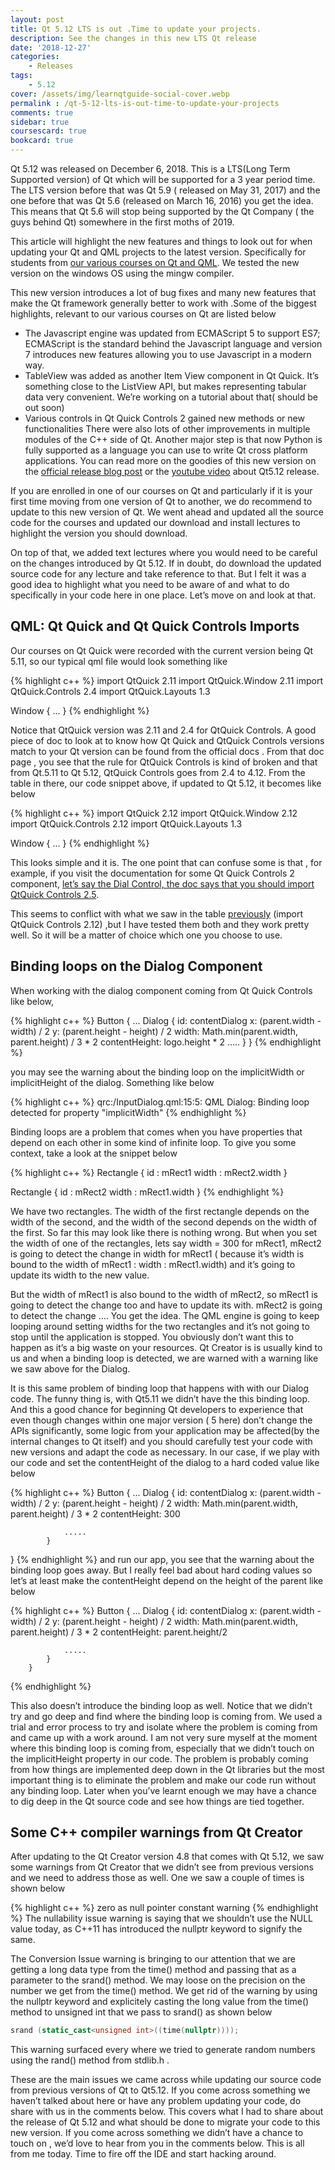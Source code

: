 ```yaml
---
layout: post
title: Qt 5.12 LTS is out .Time to update your projects.
description: See the changes in this new LTS Qt release
date: '2018-12-27'
categories:
    - Releases
tags:
    - 5.12
cover: /assets/img/learnqtguide-social-cover.webp
permalink : /qt-5-12-lts-is-out-time-to-update-your-projects
comments: true
sidebar: true
coursescard: true
bookcard: true
---
```


Qt 5.12 was released on December 6, 2018. This is a LTS(Long Term Supported version) of Qt which will be supported for a 3 year period time. The LTS version before that was Qt 5.9 ( released on May 31, 2017) and the one before that was Qt 5.6 (released on March 16, 2016) you get the idea. This means that Qt 5.6 will stop being supported by the Qt Company ( the guys behind Qt) somewhere in the first moths of 2019.

This article will highlight the new features and things to look out for when updating your Qt and QML projects to the latest version. Specifically for students from [our various courses on Qt and QML](https://www.learnqt.guide/courses/). We tested the new version on the windows OS using the mingw compiler.

This new version introduces a lot of bug fixes and many new features that make the Qt framework generally better to work with .Some of the biggest highlights, relevant to our various courses on Qt are listed below

 - The Javascript engine was updated from ECMAScript 5 to support ES7; ECMAScript is the standard behind the Javascript language and version 7 introduces new features allowing you to use Javascript in a modern way.
 - TableView was added as another Item View component in Qt Quick. It’s something close to the ListView API, but makes representing tabular data very convenient. We’re working on a tutorial about that( should be out soon)
 - Various controls in Qt Quick Controls 2 gained new methods or new functionalities
There were also lots of other improvements in multiple modules of the C++ side of Qt. Another major step is that now Python is fully supported as a language you can use to write Qt cross platform applications. You can read more on the goodies of this new version on the [official release blog post](http://blog.qt.io/blog/2018/12/06/qt-5-12-lts-released/) or the [youtube video](https://www.youtube.com/watch?v=IDMvhb0GOFs) about Qt5.12 release.

If you are enrolled in one of our courses on Qt and particularly if it is your first time moving from one version of Qt to another, we do recommend to update to this new version of Qt. We went ahead and updated all the source code for the courses and updated our download and install lectures to highlight the version you should download.

On top of that, we added text lectures where you would need to be careful on the changes introduced by Qt 5.12. If in doubt, do download the updated source code for any lecture and take reference to that. But I felt it was a good idea to highlight what you need to be aware of and what to do specifically in your code here in one place. Let’s move on and look at that.

## QML: Qt Quick and Qt Quick Controls Imports
Our courses on Qt Quick were recorded with the current version being Qt 5.11, so our typical qml file would look something like

{% highlight c++ %}
import QtQuick 2.11
import QtQuick.Window 2.11
import QtQuick.Controls 2.4
import QtQuick.Layouts 1.3
 
Window {
    ...
}
{% endhighlight %}

Notice that QtQuick version was 2.11 and 2.4 for QtQuick Controls. A good piece of doc to look at to know how Qt Quick and QtQuick Controls versions match to your Qt version can be found from the official docs . From that doc page , you see that the rule for QtQuick Controls is kind of broken and that from Qt.5.11 to Qt 5.12, QtQuick Controls goes from 2.4 to 4.12. From the table in there, our code snippet above, if updated to Qt 5.12, it becomes like below

{% highlight c++ %}
import QtQuick 2.12
import QtQuick.Window 2.12
import QtQuick.Controls 2.12
import QtQuick.Layouts 1.3
 
Window {
    ...
}
{% endhighlight %}

This looks simple and it is. The one point that can confuse some is that , for example, if you visit the documentation for some Qt Quick Controls 2 component, [let’s say the Dial Control, the doc says that you should import QtQuick Controls 2.5](http://doc.qt.io/qt-5/qml-qtquick-controls2-dial.html).

This seems to conflict with what we saw in the table [previously](https://doc.qt.io/qt-5/qtquickcontrols-index.html#versions) (import QtQuick Controls 2.12) ,but I have tested them both and they work pretty well. So it will be a matter of choice which one you choose to use.

## Binding loops on the Dialog Component
When working with the dialog component coming from Qt Quick Controls like below,

{% highlight c++ %}
Button {
           ...
            Dialog {
                id: contentDialog
                x: (parent.width - width) / 2
                y: (parent.height - height) / 2
                width: Math.min(parent.width, parent.height) / 3 * 2
                contentHeight: logo.height * 2
                .....
            }
}
{% endhighlight %}

you may see the warning about the binding loop on the implicitWidth or implicitHeight of the dialog. Something like below

{% highlight c++ %}
qrc:/InputDialog.qml:15:5: QML Dialog: Binding loop detected for property "implicitWidth"
{% endhighlight %}

Binding loops are a problem that comes when you have properties that depend on each other in some kind of infinite loop. To give you some context, take a look at the snippet below

{% highlight c++ %}
Rectangle  {
       id : mRect1
       width : mRect2.width
}
 
Rectangle  {
       id : mRect2
       width : mRect1.width
}
{% endhighlight %}

We have two rectangles. The width of the first rectangle depends on the width of the second, and the width of the second depends on the width of the first. So far this may look like there is nothing wrong. But when you set the width of one of the rectangles, lets say width = 300 for mRect1, mRect2 is going to detect the change in width for mRect1 ( because it’s width is bound to the width of mRect1 : width : mRect1.width) and it’s going to update its width to the new value.

But the width of mRect1 is also bound to the width of mRect2, so mRect1 is going to detect the change too and have to update its with. mRect2 is going to detect the change …. You get the idea. The QML engine is going to keep looping around setting widths for the two rectangles and it’s not going to stop until the application is stopped. You obviously don’t want this to happen as it’s a big waste on your resources. Qt Creator is is usually kind to us and when a binding loop is detected, we are warned with a warning like we saw above for the Dialog.

It is this same problem of binding loop that happens with with our Dialog code. The funny thing is, with Qt5.11 we didn’t have the this binding loop. And this a good chance for beginning Qt developers to experience that even though changes within one major version ( 5 here) don’t change the APIs significantly, some logic from your application may be affected(by the internal changes to Qt itself) and you should carefully test your code with new versions and adapt the code as necessary. In our case, if we play with our code and set the contentHeight of the dialog to a hard coded value like below

{% highlight c++ %}
Button {
           ...
            Dialog {
                id: contentDialog
                x: (parent.width - width) / 2
                y: (parent.height - height) / 2
                width: Math.min(parent.width, parent.height) / 3 * 2
                contentHeight: 300
              
                .....
            }
   }
{% endhighlight %}
and run our app, you see that the warning about the binding loop goes away. But I really feel bad about hard coding values so let’s at least make the contentHeight depend on the height of the parent like below

{% highlight c++ %}
Button {
           ...
            Dialog {
                id: contentDialog
                x: (parent.width - width) / 2
                y: (parent.height - height) / 2
                width: Math.min(parent.width, parent.height) / 3 * 2
                contentHeight: parent.height/2
              
                .....
            }
        }
{% endhighlight %}

This also doesn’t introduce the binding loop as well. Notice that we didn’t try and go deep and find where the binding loop is coming from. We used a trial and error process to try and isolate where the problem is coming from and came up with a work around. I am not very sure myself at the moment where this binding loop is coming from, especially that we didn’t touch on the implicitHeight property in our code. The problem is probably coming from how things are implemented deep down in the Qt libraries but the most important thing is to eliminate the problem and make our code run without any binding loop. Later when you’ve learnt enough we may have a chance to dig deep in the Qt source code and see how things are tied together.

## Some C++ compiler warnings from Qt Creator
After updating to the Qt Creator version 4.8 that comes with Qt 5.12, we saw some warnings from Qt Creator that we didn’t see from previous versions and we need to address those as well. One we saw a couple of times is shown below

{% highlight c++ %}
zero as null pointer constant warning
{% endhighlight %}
The nullability issue warning is saying that we shouldn’t use the NULL value today, as C++11 has introduced the nullptr keyword to signify the same.

The Conversion Issue warning is bringing to our attention that we are getting a long data type from the time() method and passing that as a parameter to the srand() method. We may loose on the precision on the number we get from the time() method. We get rid of the warning by using the nullptr keyword and explicitely casting the long value from the time() method to unsigned int that we pass to srand() as shown below

```cpp
srand (static_cast<unsigned int>((time(nullptr))));
```

This warning surfaced every where we tried to generate random numbers using the rand() method from stdlib.h .

These are the main issues we came across while updating our source code from previous versions of Qt to Qt5.12. If you come across something we haven’t talked about here or have any problem updating your code, do share with us in the comments below. This covers what I had to share about the release of Qt 5.12 and what should be done to migrate your code to this new version. If you come across something we didn’t have a chance to touch on , we’d love to hear from you in the comments below. This is all from me today. Time to fire off the IDE and start hacking around.